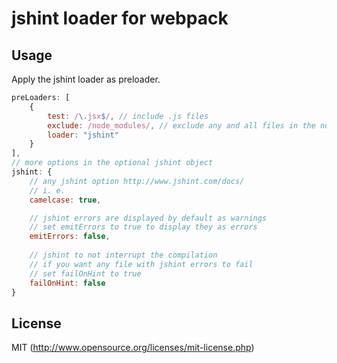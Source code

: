 # jshint loader for webpack

## Usage

Apply the jshint loader as preloader.

``` javascript
preLoaders: [
	{
		test: /\.jsx$/, // include .js files
		exclude: /node_modules/, // exclude any and all files in the node_modules folder
		loader: "jshint"
	}
],
// more options in the optional jshint object
jshint: {
	// any jshint option http://www.jshint.com/docs/
	// i. e.
	camelcase: true,

	// jshint errors are displayed by default as warnings
	// set emitErrors to true to display they as errors
	emitErrors: false,
	
	// jshint to not interrupt the compilation
	// if you want any file with jshint errors to fail
	// set failOnHint to true
	failOnHint: false
}
```

## License

MIT (http://www.opensource.org/licenses/mit-license.php)
